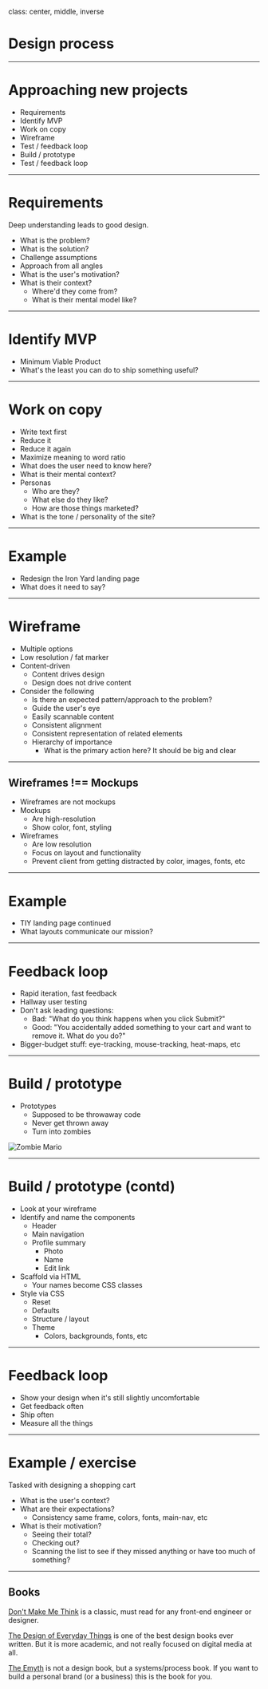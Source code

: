 class: center, middle, inverse

# Design process

---

# Approaching new projects

- Requirements
- Identify MVP
- Work on copy
- Wireframe
- Test / feedback loop
- Build / prototype
- Test / feedback loop

---

# Requirements

Deep understanding leads to good design.

- What is the problem?
- What is the solution?
- Challenge assumptions
- Approach from all angles
- What is the user's motivation?
- What is their context?
  - Where'd they come from?
  - What is their mental model like?

---

# Identify MVP

- Minimum Viable Product
- What's the least you can do to ship something useful?

---

# Work on copy

- Write text first
- Reduce it
- Reduce it again
- Maximize meaning to word ratio
- What does the user need to know here?
- What is their mental context?
- Personas
  - Who are they?
  - What else do they like?
  - How are those things marketed?
- What is the tone / personality of the site?

---

# Example

- Redesign the Iron Yard landing page
- What does it need to say?

---

# Wireframe

- Multiple options
- Low resolution / fat marker
- Content-driven
  - Content drives design
  - Design does not drive content
- Consider the following
  - Is there an expected pattern/approach to the problem?
  - Guide the user's eye
  - Easily scannable content
  - Consistent alignment
  - Consistent representation of related elements
  - Hierarchy of importance
    - What is the primary action here? It should be big and clear

---

## Wireframes !== Mockups

- Wireframes are not mockups
- Mockups
  - Are high-resolution
  - Show color, font, styling
- Wireframes
  - Are low resolution
  - Focus on layout and functionality
  - Prevent client from getting distracted by color, images, fonts, etc

---

# Example

- TIY landing page continued
- What layouts communicate our mission?

---

# Feedback loop

- Rapid iteration, fast feedback
- Hallway user testing
- Don't ask leading questions:
  - Bad: "What do you think happens when you click Submit?"
  - Good: "You accidentally added something to your cart and want to remove it. What do you do?"
- Bigger-budget stuff: eye-tracking, mouse-tracking, heat-maps, etc

---

# Build / prototype

- Prototypes
  - Supposed to be throwaway code
  - Never get thrown away
  - Turn into zombies

![Zombie Mario](https://bananascoop.files.wordpress.com/2012/07/mario-zombie.jpg)

---

# Build / prototype (contd)

- Look at your wireframe
- Identify and name the components
  - Header
  - Main navigation
  - Profile summary
    - Photo
    - Name
    - Edit link
- Scaffold via HTML
  - Your names become CSS classes
- Style via CSS
  - Reset
  - Defaults
  - Structure / layout
  - Theme
    - Colors, backgrounds, fonts, etc

---

# Feedback loop

- Show your design when it's still slightly uncomfortable
- Get feedback often
- Ship often
- Measure all the things

---

# Example / exercise

Tasked with designing a shopping cart

- What is the user's context?
- What are their expectations?
  - Consistency same frame, colors, fonts, main-nav, etc
- What is their motivation?
  - Seeing their total?
  - Checking out?
  - Scanning the list to see if they missed anything or have too much of something?

---

## Books

[Don't Make Me Think](http://www.amazon.com/Dont-Make-Think-Revisited-Usability/dp/0321965515/ref=sr_1_1?ie=UTF8&qid=1416519930&sr=8-1&keywords=don%27t+make+me+think)
is a classic, must read for any front-end engineer or designer.

[The Design of Everyday Things](http://www.amazon.com/Design-Everyday-Things-Revised-Expanded-ebook/dp/B00E257T6C/ref=sr_1_1?ie=UTF8&qid=1416520014&sr=8-1&keywords=the+design+of+everyday+things)
is one of the best design books ever written. But it is more academic, and not
really focused on digital media at all.

[The Emyth](http://www.amazon.com/The-E-Myth-Revisited-Michael-Gerber-ebook/dp/B000RO9VJK)
is not a design book, but a systems/process book. If you want to build a
personal brand (or a business) this is the book for you.
